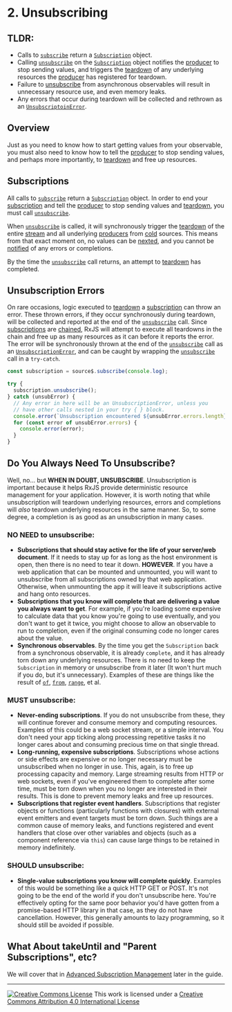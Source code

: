 # 2. Unsubscribing

## TLDR:

- Calls to [`subscribe`](API) return a [`Subscription`](API) object.
- Calling [`unsubscribe`](API) on the [`Subscription`](API) object notifies the [producer](glossary-and-semantics#producer) to stop sending values, and triggers the [teardown](glossary-and-semantics#teardown) of any underlying resources the [producer](glossary-and-semantics#producer) has registered for teardown.
- Failure to [unsubscribe](glossary-and-semantics#unsubscribe) from asynchronous observables will result in unnecessary resource use, and even memory leaks.
- Any errors that occur during teardown will be collected and rethrown as an [`UnsubscriptoinError`](API).

## Overview

Just as you need to know how to start getting values from your observable, you must also need to know how to tell the [producer](glossary-and-semantics#producer) to stop sending values, and perhaps more importantly, to [teardown](glossary-and-semantics#teardown) and free up resources.

## Subscriptions

All calls to [`subscribe`](API) return a [`Subscription`](API) object. In order to end your [subscription](glossary-and-semantics#subscription) and tell the [producer](glossary-and-semantics#producer) to stop sending values and [teardown](API), you must call [`unsubscribe`](API).

When [`unsubscribe`](API) is called, it will synchronously trigger the [teardown](glossary-and-semantics#teardown) of the entire [stream](glossary-and-semantics#stream) and all underlying [producers](glossary-and-semantics#producer) from [cold](glossary-and-semantics#cold) sources. This means from that exact moment on, no values can be [nexted](glossary-and-semantics#next), and you cannot be [notified](glossary-and-semantics#notification) of any errors or completions.

By the time the [`unsubscribe`](API) call returns, an attempt to [teardown](glossary-and-semantics#teardown) has completed.

## Unsubscription Errors

On rare occasions, logic executed to [teardown](glossary-and-semantics#teardown) a [subscription](glossary-and-semantics#subscription) can throw an error. These thrown errors, if they occur synchronously during teardown, will be collected and reported at the end of the [`unsubscribe`](API) call. Since [subscriptions](glossary-and-semantics#subscription) are [chained](glossary-and-semantics#chaining), RxJS will attempt to execute all teardowns in the chain and free up as many resources as it can before it reports the error. The error will be synchronously thrown at the end of the [`unsubscribe`](API) call as an [`UnsubscriptionError`](API), and can be caught by wrapping the [`unsubscribe`](API) call in a `try-catch`.

```ts
const subscription = source$.subscribe(console.log);

try {
  subscription.unsubscribe();
} catch (unsubError) {
  // Any error in here will be an UnsubscriptionError, unless you
  // have other calls nested in your try { } block.
  console.error(`Unsubscription encountered ${unsubError.errors.length} errors`);
  for (const error of unsubError.errors) {
    console.error(error);
  }
}
```

## Do You Always Need To Unsubscribe?

Well, no... but **WHEN IN DOUBT, UNSUBSCRIBE**. Unsubscription is important because it helps RxJS provide deterministic resource management for your application. However, it is worth noting that while unsubscription will teardown underlying resources, errors and completions will _also_ teardown underlying resources in the same manner. So, to some degree, a completion is as good as an unsubscription in many cases.

### NO NEED to unsubscribe:

- **Subscriptions that should stay active for the life of your server/web document**. If it needs to stay up for as long as the host environment is open, then there is no need to tear it down. **HOWEVER**. If you have a web application that can be mounted and unmounted, you will want to unsubscribe from all subscriptions owned by that web application. Otherwise, when unmounting the app it will leave it subscriptions active and hang onto resources.
- **Subscriptions that you know will complete that are delivering a value you always want to get**. For example, if you're loading some expensive to calculate data that you know you're going to use eventually, and you don't want to get it twice, you might choose to allow an observable to run to completion, even if the original consuming code no longer cares about the value.
- **Synchronous observables**. By the time you get the `Subscription` back from a synchronous observable, it is already `complete`, and it has already torn down any underlying resources. There is no need to keep the `Subscription` in memory or unsubscribe from it later (It won't hurt much if you do, but it's unnecessary). Examples of these are things like the result of [`of`](API), [`from`](API), [`range`](API), et al.

### MUST unsubscribe:

- **Never-ending subscriptions**. If you do not unsubscribe from these, they will continue forever and consume memory and computing resources. Examples of this could be a web socket stream, or a simple interval. You don't need your app ticking along processing repetitive tasks it no longer cares about and consuming precious time on that single thread.
- **Long-running, expensive subscriptions**. Subscriptions whose actions or side effects are expensive or no longer necessary must be unsubscribed when no longer in use. This, again, is to free up processing capacity and memory. Large streaming results from HTTP or web sockets, even if you've engineered them to complete after some time, must be torn down when you no longer are interested in their results. This is done to prevent memory leaks and free up resources.
- **Subscriptions that register event handlers**. Subscriptions that register objects or functions (particularly functions with closures) with external event emitters and event targets must be torn down. Such things are a common cause of memory leaks, and functions registered and event handlers that close over other variables and objects (such as a component reference via `this`) can cause large things to be retained in memory indefinitely.

### SHOULD unsubscribe:

- **Single-value subscriptions you know will complete quickly**. Examples of this would be something like a quick HTTP GET or POST. It's not going to be the end of the world if you don't unsubscribe here. You're effectively opting for the same poor behavior you'd have gotten from a promise-based HTTP library in that case, as they do not have cancellation. However, this generally amounts to lazy programming, so it should still be avoided if possible.

## What About takeUntil and "Parent Subscriptions", etc?

We will cover that in [Advanced Subscription Management](LINK) later in the guide.

---

<a rel="license" href="http://creativecommons.org/licenses/by/4.0/"><img alt="Creative Commons License" style="border-width:0" src="https://licensebuttons.net/l/by/4.0/80x15.png" /></a>
This work is licensed under a <a rel="license" href="http://creativecommons.org/licenses/by/4.0/">Creative Commons Attribution 4.0 International License</a>
